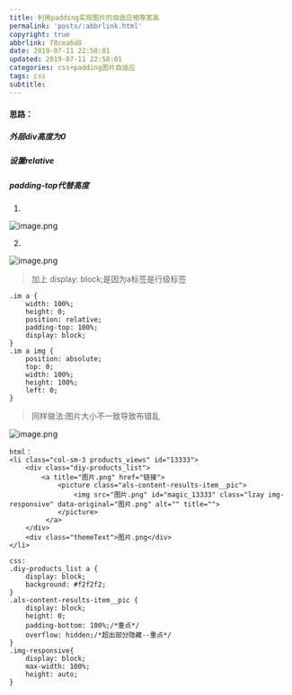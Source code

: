 ```yaml
---
title: 利用padding实现图片的自适应相等宽高
permalink: 'posts/:abbrlink.html'
copyright: true
abbrlink: 78cea6d8
date: 2019-07-11 22:58:01
updated: 2019-07-11 22:58:01
categories: css+padding图片自适应
tags: css
subtitle:
---
```

#### 思路：
##### 外层div高度为0
##### 设置relative
##### padding-top代替高度
1.
![image.png](https://phpcoder-1259614901.cos.ap-guangzhou.myqcloud.com/phpcoder/css/3098875-92d3e876f388aaa0.png)
<!--more-->
2.
![image.png](https://phpcoder-1259614901.cos.ap-guangzhou.myqcloud.com/phpcoder/css/3098875-4d9bd24405bc7db1.png)
> 加上 display: block;是因为a标签是行级标签



```
.im a {
    width: 100%;
    height: 0;
    position: relative;
    padding-top: 100%;
    display: block;
}
.im a img {
    position: absolute;
    top: 0;
    width: 100%;
    height: 100%;
    left: 0;
}
```

>同样做法:图片大小不一致导致布错乱

![image.png](https://phpcoder-1259614901.cos.ap-guangzhou.myqcloud.com/phpcoder/css/3098875-5a628665dd31b157.png)

```
html：
<li class="col-sm-3 products_views" id="13333">
	<div class="diy-products_list">
		<a title="图片.png" href="链接">
			<picture class="als-content-results-item__pic">
				<img src="图片.png" id="magic_13333" class="lzay img-responsive" data-original="图片.png" alt="" title="">
			</picture>
		 </a>
	</div>
	<div class="themeText">图片.png</div>
</li>
```
```
css:
.diy-products_list a {
    display: block;
    background: #f2f2f2;
}
.als-content-results-item__pic {
    display: block;
    height: 0;
    padding-bottom: 100%;/*重点*/
    overflow: hidden;/*超出部分隐藏--重点*/
}
.img-responsive{
    display: block;
    max-width: 100%;
    height: auto;
}
```


